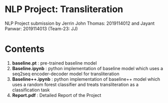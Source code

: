 # NLP Project: Transliteration

NLP Project submission by Jerrin John Thomas: 2019114012 and Jayant Panwar: 2019114013 (Team-23: JJ)

# Contents

1. **baseline.pt** : pre-trained baseline model
2. **Baseline.ipynb** : python implementation of baseline model which uses a seq2seq encoder-decoder model for transliteration
3. **Baseline++.ipynb** : python implementation of baseline++ model which uses a random forest classifier and treats transliteration as a classification task
4. **Report.pdf** : Detailed Report of the Project
